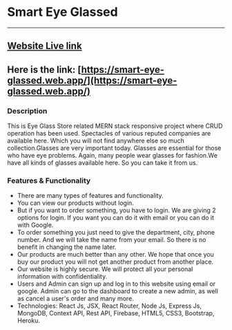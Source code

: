 # Smart Eye Glassed

---

## [Website Live link](https://smart-eye-glassed.web.app/)
## Here is the link: [https://smart-eye-glassed.web.app/](https://smart-eye-glassed.web.app/)



### Description
This is Eye Glass Store related MERN stack responsive project where CRUD operation has been used. Spectacles of various reputed companies are available here. Which you will not find anywhere else so much collection.Glasses are very important today. Glasses are essential for those who have eye problems. Again, many people wear glasses for fashion.We have all kinds of glasses available here. So you can take it from us.



### Features & Functionality
- There are many types of features and functionality.
- You can view our products without login.
- But if you want to order something, you have to login. We are giving 2 options for login. If you want you can do it with email or you can do it with Google.
- To order something you just need to give the department, city, phone number. And we will take the name from your email. So there is no benefit in changing the name later.
- Our products are much better than any other. We hope that once you buy our product you will not get another product from another place.
- Our website is highly secure. We will protect all your personal information with confidentiality.
- Users and Admin can sign up and log in to this website using email or google. Admin can go to the dashboard to create a new admin, as well as cancel a user's order and many more.
- Technologies: React Js, JSX, React Router, Node Js, Express Js, MongoDB, Context API, Rest API, Firebase, HTML5, CSS3, Bootstrap, Heroku.